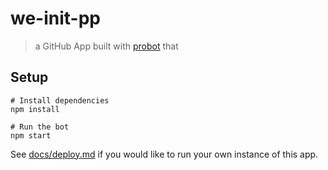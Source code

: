 # we-init-pp

> a GitHub App built with [probot](https://github.com/probot/probot) that 

## Setup


```
# Install dependencies
npm install

# Run the bot
npm start
```

See [docs/deploy.md](docs/deploy.md) if you would like to run your own instance of this app.
